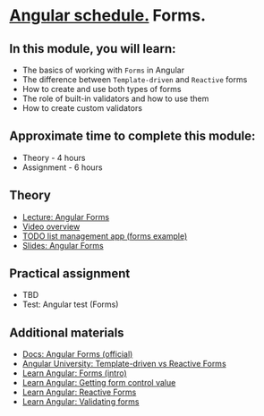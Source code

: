 # [Angular schedule.](../../README.md) Forms.

## In this module, you will learn:

- The basics of working with `Forms` in Angular
- The difference between `Template-driven` and `Reactive` forms
- How to create and use both types of forms
- The role of built-in validators and how to use them
- How to create custom validators

## Approximate time to complete this module:

- Theory - 4 hours
- Assignment - 6 hours

## Theory

- [Lecture: Angular Forms](https://youtu.be/I_1fm5wx7_4)
- [Video overview](https://www.youtube.com/watch?v=kWbk-dOJaNQ&list=PL1w1q3fL4pmj9k1FrJ3Pe91EPub2_h4jF&index=7)
- [TODO list management app (forms example)](https://github.com/pavelrazuvalau/todo-list-management/tree/8ffdd73876c299e02fe3a392ab2c0870da9b44ab)
- [Slides: Angular Forms](https://slides.com/pavelrazuvalau/angular-forms)

## Practical assignment

- TBD
- Test: Angular test (Forms)

## Additional materials

- [Docs: Angular Forms (official)](https://angular.dev/guide/forms)
- [Angular University: Template-driven vs Reactive Forms](https://blog.angular-university.io/introduction-to-angular-2-forms-template-driven-vs-model-driven/)
- [Learn Angular: Forms (intro)](https://angular.dev/tutorials/learn-angular/15-forms)
- [Learn Angular: Getting form control value](https://angular.dev/tutorials/learn-angular/16-form-control-values)
- [Learn Angular: Reactive Forms](https://angular.dev/tutorials/learn-angular/17-reactive-forms)
- [Learn Angular: Validating forms](https://angular.dev/tutorials/learn-angular/18-forms-validation)
